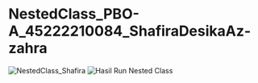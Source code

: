 # NestedClass_PBO-A_45222210084_ShafiraDesikaAz-zahra
![NestedClass_Shafira](https://github.com/SHAFIRADESIKAAZ-ZAHRA/NestedClass_PBO-A_45222210084_ShafiraDesikaAz-zahra/assets/148334075/0c26ee35-e538-4746-bfdd-c52089ebcc5f)
![Hasil Run Nested Class](https://github.com/SHAFIRADESIKAAZ-ZAHRA/NestedClass_PBO-A_45222210084_ShafiraDesikaAz-zahra/assets/148334075/3c58b315-fc33-4c17-80db-7b2d0aba96ac)
